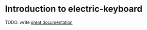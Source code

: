 # Introduction to electric-keyboard

TODO: write [great documentation](http://jacobian.org/writing/what-to-write/)
